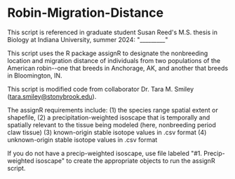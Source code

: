 # Robin-Migration-Distance
This script is referenced in graduate student Susan Reed's M.S. thesis in Biology at Indiana University, summer 2024: "_________"

This script uses the R package assignR to designate the nonbreeding location and migration distance of individuals from two populations of the American robin--one that breeds in Anchorage, AK, and another that breeds in Bloomington, IN.

This script is modified code from collaborator Dr. Tara M. Smiley (tara.smiley@stonybrook.edu).

The assignR requirements include:
(1) the species range spatial extent or shapefile, 
(2) a precipitation-weighted isoscape that is temporally and spatially relevant to the tissue being modeled (here, nonbreeding period claw tissue)
(3) known-origin stable isotope values in .csv format
(4) unknown-origin stable isotope values in .csv format


If you do not have a precip-weighted isoscape, use file labeled "#1. Precip-weighted isoscape" to create the appropriate objects to run the assignR script.
